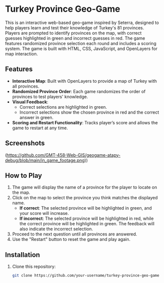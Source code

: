 # Turkey Province Geo-Game

This is an interactive web-based geo-game inspired by Seterra, designed to help players learn and test their knowledge of Turkey's 81 provinces. Players are prompted to identify provinces on the map, with correct guesses highlighted in green and incorrect guesses in red. The game features randomized province selection each round and includes a scoring system. The game is built with HTML, CSS, JavaScript, and OpenLayers for map interaction.

## Features

- **Interactive Map**: Built with OpenLayers to provide a map of Turkey with all provinces.
- **Randomized Province Order**: Each game randomizes the order of provinces to test players' knowledge.
- **Visual Feedback**: 
  - Correct selections are highlighted in green.
  - Incorrect selections show the chosen province in red and the correct answer in green.
- **Scoring and Restart Functionality**: Tracks player’s score and allows the game to restart at any time.

## Screenshots

(https://github.com/GMT-458-Web-GIS/geogame-atapy-debug/blob/main/in_game_footage.png))

## How to Play

1. The game will display the name of a province for the player to locate on the map.
2. Click on the map to select the province you think matches the displayed name.
   - **If correct**: The selected province will be highlighted in green, and your score will increase.
   - **If incorrect**: The selected province will be highlighted in red, while the correct province will be highlighted in green. The feedback will also indicate the incorrect selection.
3. Proceed to the next question until all provinces are answered.
4. Use the "Restart" button to reset the game and play again.

## Installation

1. Clone this repository:
   ```bash
   git clone https://github.com/your-username/turkey-province-geo-game.git
